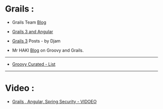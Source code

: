 # Grails : 

* Grails Team [Blog](http://grailsblog.objectcomputing.com/)

* [Grails 3 and Angular](https://alvarosanchez.github.io/grails-angularjs-springsecurity-workshop/)
* [Grails 3](https://www.djamware.com/post-sub-category/585b3fa380aca73b19a2efd4/groovy-and-grails) Posts - by Djam
* Mr HAKI [Blog](http://mrhaki.blogspot.com/) on Groovy and Grails.

---

* [Groovy Curated - List](http://groovycalamari.com/issues/70)

---
# Video :
* [Grails , Angular, Spring Security - VIDOEO](https://www.youtube.com/watch?v=BU-5z_Mljrg)
